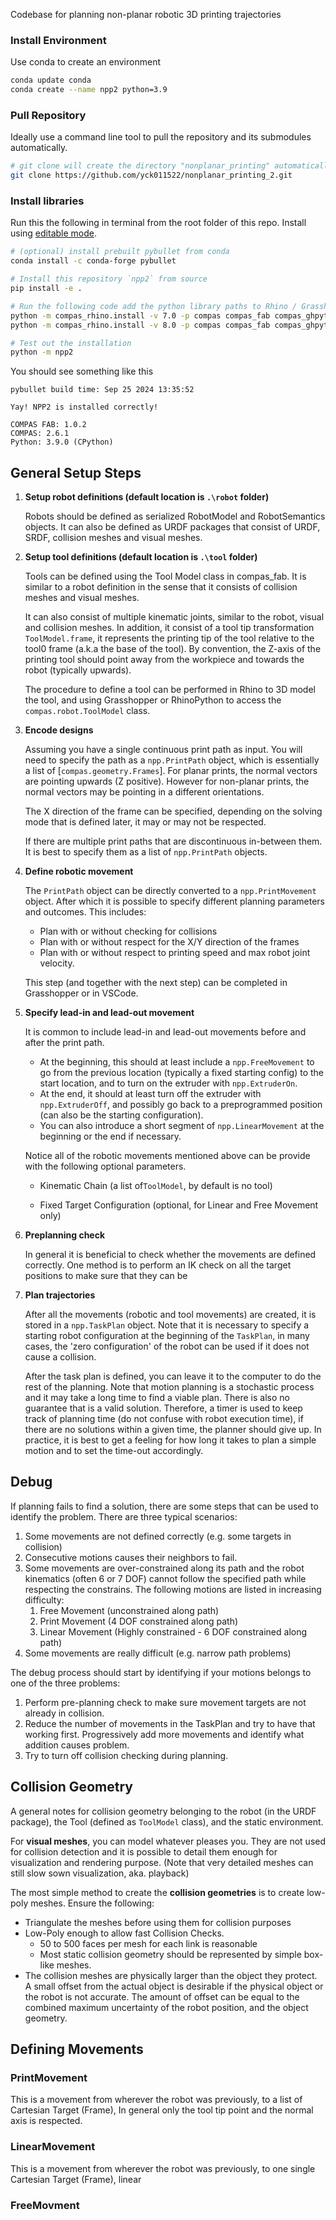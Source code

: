 Codebase for planning non-planar robotic 3D printing trajectories

### Install Environment
Use conda to create an environment
```bash
conda update conda
conda create --name npp2 python=3.9
```


### Pull Repository
Ideally use a command line tool to pull the repository and its submodules automatically.
```bash
# git clone will create the directory "nonplanar_printing" automatically in the current directory
git clone https://github.com/yck011522/nonplanar_printing_2.git

```

### Install libraries

Run this the following in terminal from the root folder of this repo.
Install using [editable mode](https://pip.pypa.io/en/stable/reference/pip_install/#install-editable).

```bash
# (optional) install prebuilt pybullet from conda
conda install -c conda-forge pybullet

# Install this repository `npp2` from source
pip install -e .

# Run the following code add the python library paths to Rhino / Grasshopper (version 7 or 8)
python -m compas_rhino.install -v 7.0 -p compas compas_fab compas_ghpython compas_rhino compas_robots npp2
python -m compas_rhino.install -v 8.0 -p compas compas_fab compas_ghpython compas_rhino compas_robots npp2

# Test out the installation
python -m npp2
```

You should see something like this

```
pybullet build time: Sep 25 2024 13:35:52

Yay! NPP2 is installed correctly!

COMPAS FAB: 1.0.2
COMPAS: 2.6.1
Python: 3.9.0 (CPython)
```
## General Setup Steps

1. **Setup robot definitions (default location is `.\robot` folder)**

   Robots should be defined as serialized RobotModel and RobotSemantics objects.
   It can also be defined as URDF packages that consist of URDF, SRDF, collision meshes and visual meshes.

2. **Setup tool definitions (default location is `.\tool` folder)**

   Tools can be defined using the Tool Model class in compas_fab. It is similar to a robot definition in the sense that it consists of collision meshes and visual meshes.

   It can also consist of multiple kinematic joints, similar to the robot, visual and collision meshes. In addition, it consist of a tool tip transformation `ToolModel.frame`, it represents the printing tip of the tool relative to the tool0 frame (a.k.a the base of the tool). By convention, the Z-axis of the printing tool should point away from the workpiece and towards the robot (typically upwards).

   The procedure to define a tool can be performed in Rhino to 3D model the tool, and using Grasshopper or RhinoPython to access the `compas.robot.ToolModel` class.

3. **Encode designs**

   Assuming you have a single continuous print path as input. You will need to specify the path as a `npp.PrintPath` object, which is essentially a list of [`compas.geometry.Frames`]. For planar prints, the normal vectors are pointing upwards (Z positive). However for non-planar prints, the normal vectors may be pointing in a different orientations.

   The X direction of the frame can be specified, depending on the solving mode that is defined later, it may or may not be respected.

   If there are multiple print paths that are discontinuous in-between them. It is best to specify them as a list of `npp.PrintPath` objects.

4. **Define robotic movement**

   The `PrintPath` object can be directly converted to a `npp.PrintMovement` object. After which it is possible to specify different planning parameters and outcomes. This includes:

   - Plan with or without checking for collisions
   - Plan with or without respect for the X/Y direction of the frames
   - Plan with or without respect to printing speed and max robot joint velocity.

   This step (and together with the next step) can be completed in Grasshopper or in VSCode.

5. **Specify lead-in and lead-out movement**

   It is common to include lead-in and lead-out movements before and after the print path.

   - At the beginning, this should at least include a `npp.FreeMovement` to go from the previous location (typically a fixed starting config) to the start location, and to turn on the extruder with `npp.ExtruderOn`.
   - At the end, it should at least turn off the extruder with `npp.ExtruderOff`, and possibly go back to a preprogrammed position (can also be the starting configuration).
   - You can also introduce a short segment of `npp.LinearMovement` at the beginning or the end if necessary.

   Notice all of the robotic movements mentioned above can be provide with the following optional parameters.

   - Kinematic Chain (a list of`ToolModel`, by default is no tool)

   - Fixed Target Configuration (optional, for Linear and Free Movement only)



6. **Preplanning check**

   In general it is beneficial to check whether the movements are defined correctly. One method is to perform an IK check on all the target positions to make sure that they can be

7. **Plan trajectories**

   After all the movements (robotic and tool movements) are created, it is stored in a `npp.TaskPlan` object. Note that it is necessary to specify a starting robot configuration at the beginning of the `TaskPlan`, in many cases, the 'zero configuration' of the robot can be used if it does not cause a collision.

   After the task plan is defined, you can leave it to the computer to do the rest of the planning. Note that motion planning is a stochastic process and it may take a long time to find a viable plan. There is also no guarantee that is a valid solution. Therefore, a timer is used to keep track of planning time (do not confuse with robot execution time), if there are no solutions within a given time, the planner should give up. In practice, it is best to get a feeling for how long it takes to plan a simple motion and to set the time-out accordingly.



## Debug

If planning fails to find a solution, there are some steps that can be used to identify the problem. There are three typical scenarios:

1. Some movements are not defined correctly (e.g. some targets in collision)
2. Consecutive motions causes their neighbors to fail.
3. Some movements are over-constrained along its path and the robot kinematics (often 6 or 7 DOF) cannot follow the specified path while respecting the constrains. The following motions are listed in increasing difficulty:
   1. Free Movement (unconstrained along path)
   2. Print Movement (4 DOF constrained along path)
   3. Linear Movement (Highly constrained - 6 DOF constrained along path)
4. Some movements are really difficult (e.g. narrow path problems)

The debug process should start by identifying if your motions belongs to one of the three problems:

1. Perform pre-planning check to make sure movement targets are not already in collision.
2. Reduce the number of movements in the TaskPlan and try to have that working first. Progressively add more movements and identify what addition causes problem.
3. Try to turn off collision checking during planning.

## Collision Geometry

A general notes for collision geometry belonging to the robot (in the URDF package), the Tool (defined as `ToolModel` class), and the static environment.

For **visual meshes**, you can model whatever pleases you. They are not used for collision detection and it is possible to detail them enough for visualization and rendering purpose. (Note that very detailed meshes can still slow sown visualization, aka. playback)

The most simple method to create the **collision geometries** is to create low-poly meshes.  Ensure the following:

- Triangulate the meshes before using them for collision purposes
- Low-Poly enough to allow fast Collision Checks.
  - 50 to 500 faces per mesh for each link is reasonable
  - Most static collision geometry should be represented by simple box-like meshes.
- The collision meshes are physically larger than the object they protect. A small offset from the actual object is desirable if the physical object or the robot is not accurate. The amount of offset can be equal to the combined maximum uncertainty of the robot position, and the object geometry.



## Defining Movements

### PrintMovement

This is a movement from wherever the robot was previously, to a list of Cartesian Target (Frame), In general only the tool tip point and the normal axis is respected.

### LinearMovement

This is a movement from wherever the robot was previously, to one single Cartesian Target (Frame), linear

### FreeMovment
